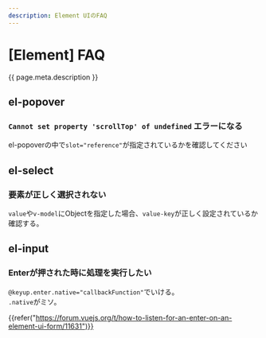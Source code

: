 ```yaml
---
description: Element UIのFAQ
---
```


# [Element] FAQ

{{ page.meta.description }}


el-popover
----------

### `Cannot set property 'scrollTop' of undefined` エラーになる

el-popoverの中で`slot="reference"`が指定されているかを確認してください


el-select
---------

### 要素が正しく選択されない

`value`や`v-model`にObjectを指定した場合、`value-key`が正しく設定されているか確認する。


el-input
--------

### Enterが押された時に処理を実行したい

`@keyup.enter.native="callbackFunction"`でいける。  
`.native`がミソ。

{{refer("https://forum.vuejs.org/t/how-to-listen-for-an-enter-on-an-element-ui-form/11631")}}
